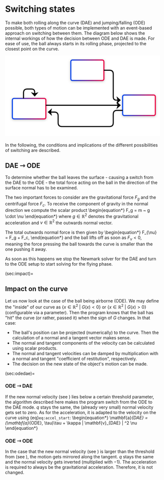 # Switching states

To make both rolling along the curve (DAE) and jumping/falling (ODE) possible, both types
of motion can be implemented with an event-based approach on switching between them.
The diagram below shows the internal workings of how the decision between ODE and DAE is made.
For ease of use, the ball always starts in its rolling phase, projected to the closest point on the
curve.

<img src="./_static/state_flowchart_2.svg">

<br>
<br>
In the following, the conditions and implications of the different possibilities of switching
are described.

## DAE ⇾ ODE

To determine whether the ball leaves the surface - causing a switch from the DAE to the ODE -
the total force acting on the ball in the direction of the surface normal has to be
examined.

The two important forces to consider are the gravitational force $F_g$ and the centrifugal force
$F_c$.
To receive the component of gravity in the normal direction we compute the scalar product
\begin{equation*}
  F_g = m ~ g \cdot \nu
\end{equation*}
where $g \in \mathbb{R}^{2}$ denotes the gravitational acceleration and $\nu \in \mathbb{R}^{2}$
the outwards normal vector.

The total outwards normal force is then given by
\begin{equation*}
  F_{\nu} = F_g + F_c,
\end{equation*}
and the ball lifts off as soon as $F_{\nu} \lt 0$, meaning the force pressing the ball towards the
curve is smaller than the one pushing it away.

As soon as this happens we stop the Newmark solver for the DAE and turn to the ODE setup to start
solving for the flying phase.

(sec:impact)=
## Impact on the curve

Let us now look at the case of the ball being airborne (ODE).
We may define the "inside" of our curve as $\{ x \in \mathbb{R}^2 ~ | ~ G(x) < 0 \}$ or
$\{ x \in \mathbb{R}^2 ~ | ~ G(x) > 0 \}$ (configurable via a parameter).
Then the program knows that the ball has "hit" the curve (or rather, passed it) when the sign of $G$ changes.
In that case:
- The ball's position can be projected (numerically) to the curve. Then the calculation of a normal and a tangent vector makes sense.
- The normal and tangent components of the velocity can be calculated using scalar products.
- The normal and tangent velocities can be damped by multiplication with a normal and tangent "coefficient of restitution", respectively.
- The decision on the new state of the object's motion can be made.

(sec:odedae)=
### ODE ⇾ DAE

If the new normal velocity (see [](sec:impact)) lies below a certain threshold parameter, the algorithm described here
makes the program switch from the ODE to the DAE mode. $q$ stays the same, the (already very small) normal velocity gets set to zero.
As for the acceleration, it is adapted to the velocity on the curve using {eq}`eq:accel_start`:
\begin{equation*}
  \mathbf{a}_{DAE} = (\mathbf{a}_{ODE}, \tau)\tau + \kappa \| \mathbf{v}_{DAE} \| ^2 \nu
\end{equation*}

### ODE ⇾ ODE

In the case that the new normal velocity (see [](sec:impact)) is larger than the threshold from (see [](sec:odedae)),
the motion gets mirrored along the tangent. $q$ stays the same and the normal velocity gets inverted (multiplied with $-1$).
The acceleration is required to always be the gravitational acceleration. Therefore, it is not changed.
